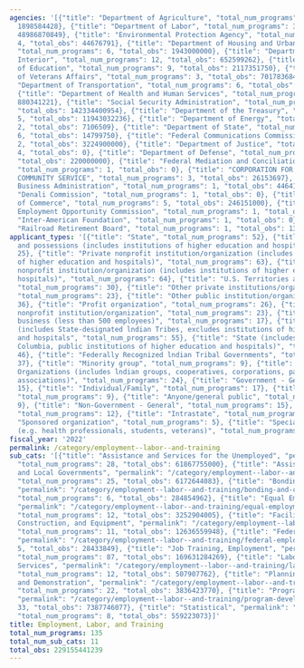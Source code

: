 ```yaml
---
agencies: '[{"title": "Department of Agriculture", "total_num_programs": 11, "total_obs":
  1898584428}, {"title": "Department of Labor", "total_num_programs": 36, "total_obs":
  48986870849}, {"title": "Environmental Protection Agency", "total_num_programs":
  4, "total_obs": 44676791}, {"title": "Department of Housing and Urban Development",
  "total_num_programs": 6, "total_obs": 1943000000}, {"title": "Department of the
  Interior", "total_num_programs": 12, "total_obs": 652599262}, {"title": "Department
  of Education", "total_num_programs": 9, "total_obs": 2117351750}, {"title": "Department
  of Veterans Affairs", "total_num_programs": 3, "total_obs": 701783684}, {"title":
  "Department of Transportation", "total_num_programs": 6, "total_obs": 136224951},
  {"title": "Department of Health and Human Services", "total_num_programs": 10, "total_obs":
  880341221}, {"title": "Social Security Administration", "total_num_programs": 3,
  "total_obs": 142334400954}, {"title": "Department of the Treasury", "total_num_programs":
  5, "total_obs": 11943032236}, {"title": "Department of Energy", "total_num_programs":
  2, "total_obs": 7106509}, {"title": "Department of State", "total_num_programs":
  6, "total_obs": 14799750}, {"title": "Federal Communications Commission", "total_num_programs":
  2, "total_obs": 3224900000}, {"title": "Department of Justice", "total_num_programs":
  4, "total_obs": 0}, {"title": "Department of Defense", "total_num_programs": 2,
  "total_obs": 220000000}, {"title": "Federal Mediation and Conciliation Service",
  "total_num_programs": 1, "total_obs": 0}, {"title": "CORPORATION FOR NATIONAL AND
  COMMUNITY SERVICE", "total_num_programs": 3, "total_obs": 26153697}, {"title": "Small
  Business Administration", "total_num_programs": 1, "total_obs": 4464157}, {"title":
  "Denali Commission", "total_num_programs": 1, "total_obs": 0}, {"title": "Department
  of Commerce", "total_num_programs": 5, "total_obs": 246151000}, {"title": "Equal
  Employment Opportunity Commission", "total_num_programs": 1, "total_obs": 0}, {"title":
  "Inter-American Foundation", "total_num_programs": 1, "total_obs": 0}, {"title":
  "Railroad Retirement Board", "total_num_programs": 1, "total_obs": 13773000000}]'
applicant_types: '[{"title": "State", "total_num_programs": 52}, {"title": "U.S. Territories
  and possessions (includes institutions of higher education and hospitals)", "total_num_programs":
  25}, {"title": "Private nonprofit institution/organization (includes institutions
  of higher education and hospitals)", "total_num_programs": 63}, {"title": "Public
  nonprofit institution/organization (includes institutions of higher education and
  hospitals)", "total_num_programs": 64}, {"title": "U.S. Territories and possessions",
  "total_num_programs": 30}, {"title": "Other private institutions/organizations",
  "total_num_programs": 23}, {"title": "Other public institution/organization", "total_num_programs":
  36}, {"title": "Profit organization", "total_num_programs": 26}, {"title": "Quasi-public
  nonprofit institution/organization", "total_num_programs": 23}, {"title": "Small
  business (less than 500 employees)", "total_num_programs": 17}, {"title": "Local
  (includes State-designated lndian Tribes, excludes institutions of higher education
  and hospitals", "total_num_programs": 55}, {"title": "State (includes District of
  Columbia, public institutions of higher education and hospitals)", "total_num_programs":
  46}, {"title": "Federally Recognized lndian Tribal Governments", "total_num_programs":
  37}, {"title": "Minority group", "total_num_programs": 9}, {"title": "Native American
  Organizations (includes lndian groups, cooperatives, corporations, partnerships,
  associations)", "total_num_programs": 24}, {"title": "Government - General", "total_num_programs":
  15}, {"title": "Individual/Family", "total_num_programs": 17}, {"title": "Federal",
  "total_num_programs": 9}, {"title": "Anyone/general public", "total_num_programs":
  9}, {"title": "Non-Government - General", "total_num_programs": 15}, {"title": "Interstate",
  "total_num_programs": 12}, {"title": "Intrastate", "total_num_programs": 12}, {"title":
  "Sponsored organization", "total_num_programs": 5}, {"title": "Specialized group
  (e.g. health professionals, students, veterans)", "total_num_programs": 14}]'
fiscal_year: '2022'
permalink: /category/employment--labor--and-training
sub_cats: '[{"title": "Assistance and Services for the Unemployed", "permalink": "/category/employment--labor--and-training/assistance-and-services-for-the-unemployed",
  "total_num_programs": 28, "total_obs": 61867755000}, {"title": "Assistance to State
  and Local Governments", "permalink": "/category/employment--labor--and-training/assistance-to-state-and-local-governments",
  "total_num_programs": 25, "total_obs": 6172644083}, {"title": "Bonding and Certification",
  "permalink": "/category/employment--labor--and-training/bonding-and-certification",
  "total_num_programs": 6, "total_obs": 284854962}, {"title": "Equal Employment Opportunity",
  "permalink": "/category/employment--labor--and-training/equal-employment-opportunity",
  "total_num_programs": 12, "total_obs": 3252904005}, {"title": "Facilities, Planning,
  Construction, and Equipment", "permalink": "/category/employment--labor--and-training/facilities--planning--construction--and-equipment",
  "total_num_programs": 11, "total_obs": 12636559948}, {"title": "Federal Employment",
  "permalink": "/category/employment--labor--and-training/federal-employment", "total_num_programs":
  5, "total_obs": 28433849}, {"title": "Job Training, Employment", "permalink": "/category/employment--labor--and-training/job-training--employment",
  "total_num_programs": 87, "total_obs": 169631284269}, {"title": "Labor Management
  Services", "permalink": "/category/employment--labor--and-training/labor-management-services",
  "total_num_programs": 12, "total_obs": 507907762}, {"title": "Planning, Research,
  and Demonstration", "permalink": "/category/employment--labor--and-training/planning--research--and-demonstration",
  "total_num_programs": 22, "total_obs": 3836423770}, {"title": "Program Development",
  "permalink": "/category/employment--labor--and-training/program-development", "total_num_programs":
  33, "total_obs": 7387746077}, {"title": "Statistical", "permalink": "/category/employment--labor--and-training/statistical",
  "total_num_programs": 8, "total_obs": 559223073}]'
title: Employment, Labor, and Training
total_num_programs: 135
total_num_sub_cats: 11
total_obs: 229155441239
---
```

